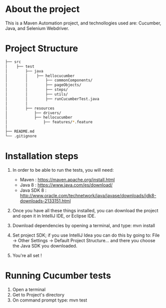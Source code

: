 # About the project
This is a Maven Automation project, and technollogies used are: Cucumber, Java, and Selenium Webdriver.

# Project Structure

```bash
├── src
│    ├── test
│        ├── java
│        │    ├── hellocucumber
│        │        ├── commonComponents/
│        │        ├── pageObjects/
│        │        ├── steps/
│        │        ├── utils/
│        │        ├── runCucumberTest.java
│        │
│        ├── resources
│            ├── drivers/
│            ├── hellocucumber
│                ├── features/*.feature
│
├── README.md
└── .gitignore
```

# Installation steps

1) In order to be able to run the tests, you will need:
   - Maven : https://maven.apache.org/install.html
   - Java 8 : https://www.java.com/es/download/
   - Java SDK 8 : http://www.oracle.com/technetwork/java/javase/downloads/jdk8-downloads-2133151.html

2) Once you have all these things installed, you can download the project and open it in IntelliJ IDE, or Eclipse IDE.

3) Download dependencies by opening a terminal, and type: mvn install

4) Set project SDK; if you use IntelliJ Idea you can do this by going to:
   File -> Other Settings -> Default Project Structure... and there you choose the Java SDK you downloaded.

5) You're all set !

# Running Cucumber tests

1) Open a terminal
2) Get to Project's directory
3) On command prompt type: mvn test